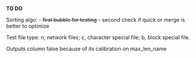 **TO DO**

Sorting algo:
	- ~~first bubble for testing~~
	- second check if quick or merge is better to optimize

Test file type: n, network files; c, character special file; b, block special file.

Outputs column false because of its calibration on max_len_name
